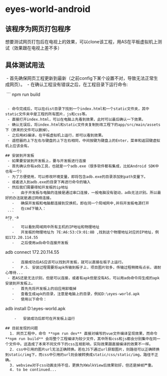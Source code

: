 # eyes-world-android

## 该程序为网页打包程序  
想要测试网页打包后在电视上的效果，可以clone该工程，用AS在平板虚拟机上测试（效果跟在电视上差不多）

## 具体测试用法
  -	首先确保网页工程更新到最新（之前config下某个设置不对，导致无法正常生成网页）。
  -	在确认工程没有错误之后，在工程目录下运行命令: 
  
  ```
  npm run build
  ```
  
  -	命令完成后，可以在dist目录下找到一个index.html和一个static文件夹，其中static文件夹中是工程的所有图片，js和css等。
  -	直接打开index.html，可以在电脑上先看到效果，此时可以最后确认一下效果。
  -	确认无误后，将index.html和static文件夹复制到改工程下的app/src/main/assets下（原来的文件可以删掉）。
  -	之后用AS编译，在平板虚拟机上运行，即可以看到效果。
  -	遥控器的上下左右与键盘的上下左右相同，中间按键为键盘上的Enter，菜单和返回键虚拟机上应该会有。
  
## 安装到开发板
  -	如果要安装到开发板上，要与开发板进行连接
  -	首先确认你有adb工具，也就是一个adb.exe（很多软件都有集成，比如Android SDK中也有一个）
  -	为了方便使用，可以修改环境变量，即将包含adb.exe的目录添加到path变量下。
  -	或者进入到adb.exe的目录下再进行命令的输入
  -	然后我们需要得知开发板的ip地址
    -	由于开发板与电脑的连接是通过串口连接，一般电脑没有驱动，adb无法识别。所以最好的办法就是通过网络连接。
    -	确保开发板和电脑都连接到交换机，即在同一个局域网中,并将开发板电源打开
    -	在cmd下输入：
  ```
  arp -a
  ```
    -	可以看到局域网中所有主机的IP地址和物理地址
    -	开发板的物理地址为 7E:A6:53:C9:01:8B ,找到这个物理地址对应的IP地址，例如172.20.114.55
    -	之后使用adb命令连接开发板
 ```
 adb connect 172.20.114.55
 ```
    -	连接成功后AS应该可以找到开发板，就可以直接在板子上运行。
    -	P.S. 安装过程需要将apk传输到板子上，项目图片较多，传输过程稍微有点长，请耐心等待...
  -	若AS还是无法识别，但是可以连接，或者有apk但是没有AS，可以用adb命令将生成的apk安装到开发板上。
    -	首先先将开发板上的旧应用卸载掉
    -	查看生成apk的目录，注意是电脑上的目录，例如D:\eyes-world.apk
    -	使用以下命令：
```
adb install D:\eyes-world.apk
```
    -	安装成功后即可在开发板上运行
    
## 目前发现的问题
  1. 网页工程中，命令 **npm run dev** 直接对编写的vue文件编译呈现效果，而命令 **npm run build** 会将整个工程编译为较少文件，其中所有css和js都会分别集中在同一个文件中。这造成了本来不同文件下的css互相影响，实际效果跟直接编译的效果不一样。
  2. css中引用的图片url无法正确转换。若在JS下通过url获取图片，则路径可以正确转换到static/img下，而css中引用的url则会被转换成static/css/static/img，路径不正确。
  3. webview对于css动画支持不佳，更换为XWalkView后效果较好，但还是掉帧严重。
  4. to be continued...
